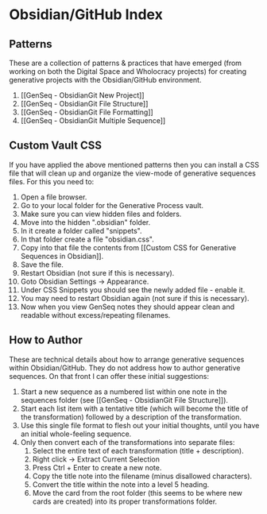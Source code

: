 # Obsidian/GitHub Index

## Patterns 
These are a collection of patterns & practices that have emerged (from working on both the Digital Space and Wholocracy projects) for creating generative projects with the Obsidian/GitHub environment.
1. [[GenSeq - ObsidianGit New Project]]
2. [[GenSeq - ObsidianGit File Structure]]
3. [[GenSeq - ObsidianGit File Formatting]]
4. [[GenSeq - ObsidianGit Multiple Sequence]]

## Custom Vault CSS
If you have applied the above mentioned patterns then you can install a CSS file that will clean up and organize the view-mode of generative sequences files. For this you need to:
1. Open a file browser.
2. Go to your local folder for the Generative Process vault.
3. Make sure you can view hidden files and folders.
4. Move into the hidden ".obsidian" folder.
5. In it create a folder called "snippets".
6. In that folder create a file "obsidian.css".
7. Copy into that file the contents from [[Custom CSS for Generative Sequences in Obsidian]].
8. Save the file.
9. Restart Obsidian (not sure if this is necessary).
10. Goto Obsidian Settings -> Appearance.
11. Under CSS Snippets you should see the newly added file - enable it.
12. You may need to restart Obsidian again (not sure if this is necessary).
13. Now when you view GenSeq notes they should appear clean and readable without excess/repeating filenames.

## How to Author

These are technical details about how to arrange generative sequences within Obsidian/GitHub. They do not address how to author generative sequences. On that front I can offer these initial suggestions: 
1. Start a new sequence as a numbered list within one note in the sequences folder (see [[GenSeq - ObsidianGit File Structure]]).
2. Start each list item with a tentative title (which will become the title of the transformation) followed by a description of the transformation.
3. Use this single file format to flesh out your initial thoughts, until you have an initial whole-feeling sequence.
4. Only then convert each of the transformations into separate files:
	1. Select the entire text of each transformation (title + description).
	2. Right click -> Extract Current Selection
	3. Press Ctrl  + Enter to create a new note.
	4. Copy the title note into the filename (minus disallowed characters).
	5. Convert the title within the note into a level 5 heading.
	6. Move the card from the root folder (this seems to be where new cards are created) into its proper transformations folder.


